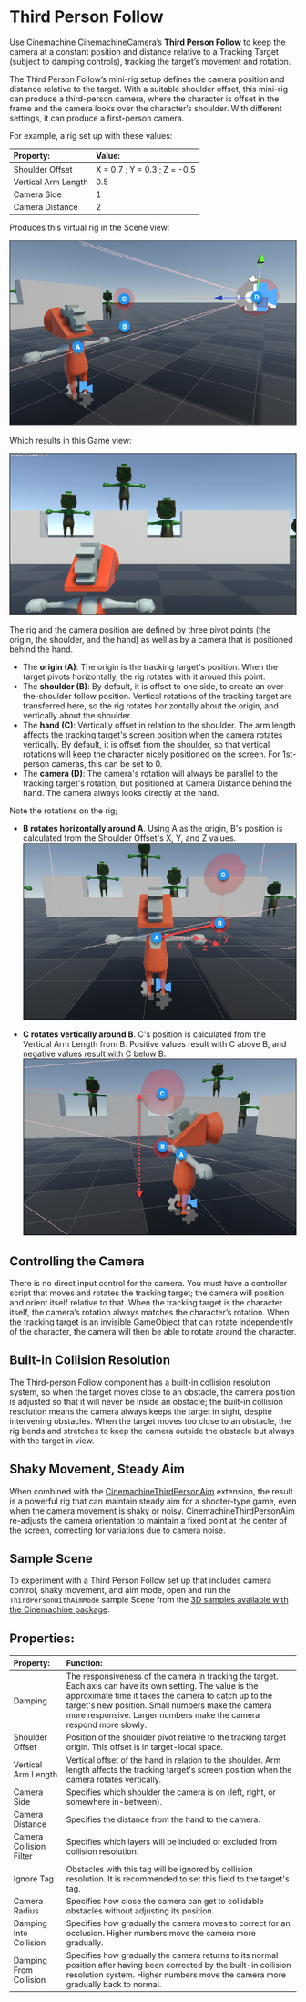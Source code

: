 # Third Person Follow

Use Cinemachine CinemachineCamera’s **Third Person Follow** to keep the camera at a constant position and distance relative to a Tracking Target (subject to damping controls), tracking the target’s movement and rotation.

The Third Person Follow’s mini-rig setup defines the camera position and distance relative to the target. With a suitable shoulder offset, this mini-rig can produce a third-person camera, where the character is offset in the frame and the camera looks over the character’s shoulder. With different settings, it can produce a first-person camera.

For example, a rig set up with these values:


| **Property:**           | **Value:**                    |
| :---------------------- | :---------------------------- |
| Shoulder Offset         | X = 0.7 ; Y = 0.3 ; Z = -0.5  |
| Vertical Arm Length     | 0.5                           |
| Camera Side             | 1                             |
| Camera Distance         | 2                             |

Produces this virtual rig in the Scene view:

![The corresponding rig in the Scene view: the origin on the followed target (A), the shoulder offset to the right (B), the hand offset up (C), and the camera behind (D).](images/CinemachineRigSceneView.png)

Which results in this Game view:

![The result from the camera's point of view in the Game view.](images/CinemachineRigGameViewExample.png)

The rig and the camera position are defined by three pivot points (the origin, the shoulder, and the hand) as well as by a camera that is positioned behind the hand.

- The **origin (A)**: The origin is the tracking target's position. When the target pivots horizontally, the rig rotates with it around this point.
- The **shoulder (B)**: By default, it is offset to one side, to create an over-the-shoulder follow position. Vertical rotations of the tracking target are transferred here, so the rig rotates horizontally about the origin, and vertically about the shoulder.
- The **hand (C)**: Vertically offset in relation to the shoulder. The arm length affects the tracking target's screen position when the camera rotates vertically. By default, it is offset from the shoulder, so that vertical rotations will keep the character nicely positioned on the screen. For 1st-person cameras, this can be set to 0.
- The **camera (D)**: The camera's rotation will always be parallel to the tracking target's rotation, but positioned at Camera Distance behind the hand. The camera always looks directly at the hand.

Note the rotations on the rig;</br>

- **B rotates horizontally around A**. Using A as the origin, B's position is calculated from the Shoulder Offset's X, Y, and Z values.</br>
   ![A representation of the shoulder offset values in the Scene view: X, Y, and Z.](images/CMShoulderOffsetexample.png)

- **C rotates vertically around B**. C's position is calculated from the Vertical Arm Length from B. Positive values result with C above B, and negative values result with C below B.</br>
   ![A representation of the hand offset in the Scene view: up or down from the shoulder.](images/CMVerticalDistanceexample.png)


## Controlling the Camera

There is no direct input control for the camera. You must have a controller script that moves and rotates the tracking target; the camera will position and orient itself relative to that. When the tracking target is the character itself, the camera’s rotation always matches the character’s rotation. When the tracking target is an invisible GameObject that can rotate independently of the character, the camera will then be able to rotate around the character.

## Built-in Collision Resolution

The Third-person Follow component has a built-in collision resolution system, so when the target moves close to an obstacle, the camera position is adjusted so that it will never be inside an obstacle; the built-in collision resolution means the camera always keeps the target in sight, despite intervening obstacles. When the target moves too close to an obstacle, the rig bends and stretches to keep the camera outside the obstacle but always with the target in view.

## Shaky Movement, Steady Aim

When combined with the [CinemachineThirdPersonAim](CinemachineThirdPersonAim.md) extension, the result is a powerful rig that can maintain steady aim for a shooter-type game, even when the camera movement is shaky or noisy. CinemachineThirdPersonAim re-adjusts the camera orientation to maintain a fixed point at the center of the screen, correcting for variations due to camera noise.

## Sample Scene

To experiment with a Third Person Follow set up that includes camera control, shaky movement, and aim mode, open and run the `ThirdPersonWithAimMode` sample Scene from the [3D samples available with the Cinemachine package](samples-tutorials.md).

## Properties:

|**Property:**|**Function:**|
|:---|:---|
| Damping                 | The responsiveness of the camera in tracking the target. Each axis can have its own setting. The value is the approximate time it takes the camera to catch up to the target's new position. Small numbers make the camera more responsive. Larger numbers make the camera respond more slowly. |
| Shoulder Offset         | Position of the shoulder pivot relative to the tracking target origin. This offset is in target-local space. |
| Vertical Arm Length     | Vertical offset of the hand in relation to the shoulder. Arm length affects the tracking target's screen position when the camera rotates vertically. |
| Camera Side             | Specifies which shoulder the camera is on (left, right, or somewhere in-between). |
| Camera Distance         | Specifies the distance from the hand to the camera.                |
| Camera Collision Filter | Specifies which layers will be included or excluded from collision resolution. |
| Ignore Tag              | Obstacles with this tag will be ignored by collision resolution. It is recommended to set this field to the target's tag. |
| Camera Radius           | Specifies how close the camera can get to collidable obstacles without adjusting its position. |
| Damping Into Collision  | Specifies how gradually the camera moves to correct for an occlusion. Higher numbers move the camera more gradually.|
| Damping From Collision  | Specifies how gradually the camera returns to its normal position after having been corrected by the built-in collision resolution system. Higher numbers move the camera more gradually back to normal.|
